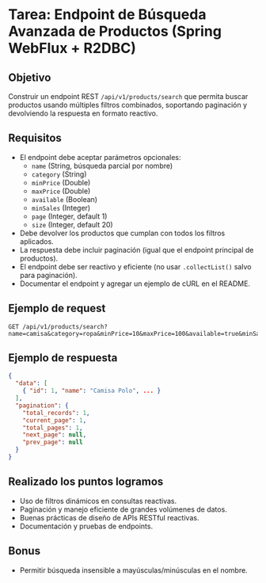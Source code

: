 # Tarea: Endpoint de Búsqueda Avanzada de Productos (Spring WebFlux + R2DBC)

## Objetivo
Construir un endpoint REST `/api/v1/products/search` que permita buscar productos usando múltiples filtros combinados, soportando paginación y devolviendo la respuesta en formato reactivo.

## Requisitos
- El endpoint debe aceptar parámetros opcionales:
  - `name` (String, búsqueda parcial por nombre)
  - `category` (String)
  - `minPrice` (Double)
  - `maxPrice` (Double)
  - `available` (Boolean)
  - `minSales` (Integer)
  - `page` (Integer, default 1)
  - `size` (Integer, default 20)
- Debe devolver los productos que cumplan con todos los filtros aplicados.
- La respuesta debe incluir paginación (igual que el endpoint principal de productos).
- El endpoint debe ser reactivo y eficiente (no usar `.collectList()` salvo para paginación).
- Documentar el endpoint y agregar un ejemplo de cURL en el README.

## Ejemplo de request
```
GET /api/v1/products/search?name=camisa&category=ropa&minPrice=10&maxPrice=100&available=true&minSales=5&page=1&size=10
```

## Ejemplo de respuesta
```json
{
  "data": [
    { "id": 1, "name": "Camisa Polo", ... }
  ],
  "pagination": {
    "total_records": 1,
    "current_page": 1,
    "total_pages": 1,
    "next_page": null,
    "prev_page": null
  }
}
```

## Realizado los puntos logramos
- Uso de filtros dinámicos en consultas reactivas.
- Paginación y manejo eficiente de grandes volúmenes de datos.
- Buenas prácticas de diseño de APIs RESTful reactivas.
- Documentación y pruebas de endpoints.

## Bonus
- Permitir búsqueda insensible a mayúsculas/minúsculas en el nombre.
